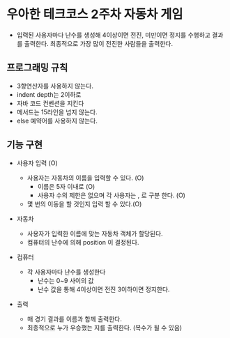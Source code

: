 # 우아한 테크코스 2주차 자동차 게임

- 입력된 사용자마다 난수를 생성해 4이상이면 전진, 미만이면 정지를 수행하고 결과를 출력한다. 최종적으로 가장 많이 전진한 사람들을 출력한다.

## 프로그래밍 규칙

- 3항연산자를 사용하지 않는다.
- indent depth는 2이하로
- 자바 코드 컨벤션을 지킨다
- 메서드는 15라인을 넘지 않는다.
- else 예약어를 사용하지 않는다. 

## 기능 구현

- 사용자 입력 (O)

    - 사용자는 자동차의 이름을 입력할 수 있다. (O)
        - 이름은 5자 이내로 (O)
        - 사용자 수의 제한은 없으며 각 사용자는 , 로 구분 한다. (O)
    - 몇 번의 이동을 할 것인지 입력 할 수 있다.(O)

- 자동차
    
    - 사용자가 입력한 이름에 맞는 자동차 객체가 할당된다.
    - 컴퓨터의 난수에 의해 position 이 결정된다.
   
- 컴퓨터 

    - 각 사용자마다 난수를 생성한다
        - 난수는 0~9 사이의 값
        - 난수 값을 통해 4이상이면 전진 3이하이면 정지한다.
        
- 출력
   
    - 매 경기 결과를 이름과 함께 출력한다.
    - 최종적으로 누가 우승했는 지를 출력한다. (복수가 될 수 있음)        
